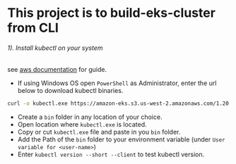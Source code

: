 # This project is to build-eks-cluster from CLI

###### 1). Install kubectl on your system 
see [aws documentation](https://docs.aws.amazon.com/eks/latest/userguide/install-kubectl.html) for guide.

- If using Windows OS open `PowerShell` as Administrator, enter the url below to download kubectl binaries.
```bash
curl -o kubectl.exe https://amazon-eks.s3.us-west-2.amazonaws.com/1.20.4/2021-04-12/bin/windows/amd64/kubectl.exe
```
- Create a `bin` folder in any location of your choice.
- Open location where `kubectl.exe` is located.
- Copy or cut `kubectl.exe`  file and paste in you `bin` folder.
- Add the Path of the `bin` folder to your environment variable (under `User variable for <user-name>`)
- Enter `kubectl version --short --client` to test kubectl version.




